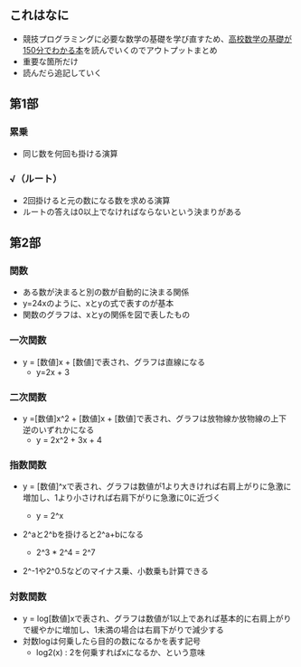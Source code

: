 ## これはなに
- 競技プログラミングに必要な数学の基礎を学び直すため、[高校数学の基礎が150分でわかる本](https://amzn.asia/d/iGJAZ9S)を読んでいくのでアウトプットまとめ
- 重要な箇所だけ
- 読んだら追記していく

## 第1部
### 累乗
- 同じ数を何回も掛ける演算

### √（ルート）
- 2回掛けると元の数になる数を求める演算
- ルートの答えは0以上でなければならないという決まりがある

## 第2部
### 関数
- ある数が決まると別の数が自動的に決まる関係
- y=24xのように、xとyの式で表すのが基本
- 関数のグラフは、xとyの関係を図で表したもの

### 一次関数
- y = [数値]x + [数値]で表され、グラフは直線になる
    - y=2x + 3

### 二次関数
- y =[数値]x^2 + [数値]x + [数値]で表され、グラフは放物線か放物線の上下逆のいずれかになる
    - y = 2x^2 + 3x + 4

### 指数関数
- y = [数値]^xで表され、グラフは数値が1より大きければ右肩上がりに急激に増加し、1より小さければ右肩下がりに急激に0に近づく
    - y = 2^x

- 2^aと2^bを掛けると2^a+bになる
    - 2^3 * 2^4 = 2^7 

- 2^-1や2^0.5などのマイナス乗、小数乗も計算できる

### 対数関数
- y = log[数値]xで表され、グラフは数値が1以上であれば基本的に右肩上がりで緩やかに増加し、1未満の場合は右肩下がりで減少する
- 対数logは何乗したら目的の数になるかを表す記号
    - log2(x) : 2を何乗すればxになるか、という意味